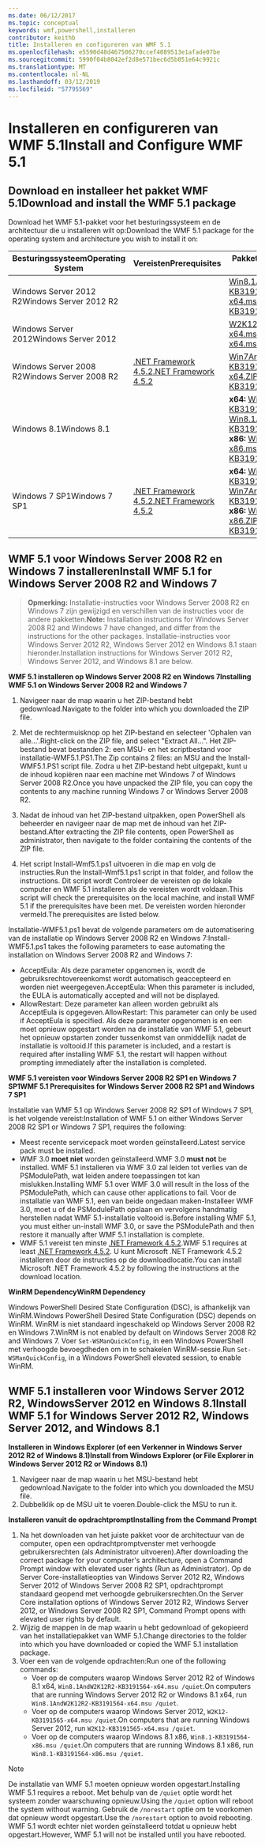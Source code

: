 ```yaml
---
ms.date: 06/12/2017
ms.topic: conceptual
keywords: wmf,powershell,installeren
contributor: keithb
title: Installeren en configureren van WMF 5.1
ms.openlocfilehash: e5590d48d467506270ccef4089513e1afade07be
ms.sourcegitcommit: 5990f04b8042ef2d8e571bec6d5b051e64c9921c
ms.translationtype: MT
ms.contentlocale: nl-NL
ms.lasthandoff: 03/12/2019
ms.locfileid: "57795569"
---
```

# <a name="install-and-configure-wmf-51"></a><span data-ttu-id="8a9ec-103">Installeren en configureren van WMF 5.1</span><span class="sxs-lookup"><span data-stu-id="8a9ec-103">Install and Configure WMF 5.1</span></span>

## <a name="download-and-install-the-wmf-51-package"></a><span data-ttu-id="8a9ec-104">Download en installeer het pakket WMF 5.1</span><span class="sxs-lookup"><span data-stu-id="8a9ec-104">Download and install the WMF 5.1 package</span></span>

<span data-ttu-id="8a9ec-105">Download het WMF 5.1-pakket voor het besturingssysteem en de architectuur die u installeren wilt op:</span><span class="sxs-lookup"><span data-stu-id="8a9ec-105">Download the WMF 5.1 package for the operating system and architecture you wish to install it on:</span></span>

| <span data-ttu-id="8a9ec-106">Besturingssysteem</span><span class="sxs-lookup"><span data-stu-id="8a9ec-106">Operating System</span></span>       | <span data-ttu-id="8a9ec-107">Vereisten</span><span class="sxs-lookup"><span data-stu-id="8a9ec-107">Prerequisites</span></span>           | <span data-ttu-id="8a9ec-108">Pakket-koppelingen</span><span class="sxs-lookup"><span data-stu-id="8a9ec-108">Package Links</span></span>                          |
|------------------------|-------------------------|----------------------------------------|
| <span data-ttu-id="8a9ec-109">Windows Server 2012 R2</span><span class="sxs-lookup"><span data-stu-id="8a9ec-109">Windows Server 2012 R2</span></span> |                         | <span data-ttu-id="8a9ec-110">[Win8.1AndW2K12R2-KB3191564-x64.msu][]</span><span class="sxs-lookup"><span data-stu-id="8a9ec-110">[Win8.1AndW2K12R2-KB3191564-x64.msu][]</span></span> |
| <span data-ttu-id="8a9ec-111">Windows Server 2012</span><span class="sxs-lookup"><span data-stu-id="8a9ec-111">Windows Server 2012</span></span>    |                         | <span data-ttu-id="8a9ec-112">[W2K12-KB3191565-x64.msu][]</span><span class="sxs-lookup"><span data-stu-id="8a9ec-112">[W2K12-KB3191565-x64.msu][]</span></span>            |
| <span data-ttu-id="8a9ec-113">Windows Server 2008 R2</span><span class="sxs-lookup"><span data-stu-id="8a9ec-113">Windows Server 2008 R2</span></span> | <span data-ttu-id="8a9ec-114">[.NET Framework 4.5.2][]</span><span class="sxs-lookup"><span data-stu-id="8a9ec-114">[.NET Framework 4.5.2][]</span></span>| <span data-ttu-id="8a9ec-115">[Win7AndW2K8R2-KB3191566-x64.ZIP][]</span><span class="sxs-lookup"><span data-stu-id="8a9ec-115">[Win7AndW2K8R2-KB3191566-x64.ZIP][]</span></span>    |
| <span data-ttu-id="8a9ec-116">Windows 8.1</span><span class="sxs-lookup"><span data-stu-id="8a9ec-116">Windows 8.1</span></span>            |                         | <span data-ttu-id="8a9ec-117">**x64:** [Win8.1AndW2K12R2-KB3191564-x64.msu][]</span><span class="sxs-lookup"><span data-stu-id="8a9ec-117">**x64:** [Win8.1AndW2K12R2-KB3191564-x64.msu][]</span></span></br><span data-ttu-id="8a9ec-118">**x86:** [Win8.1-KB3191564-x86.msu][]</span><span class="sxs-lookup"><span data-stu-id="8a9ec-118">**x86:** [Win8.1-KB3191564-x86.msu][]</span></span> |
| <span data-ttu-id="8a9ec-119">Windows 7 SP1</span><span class="sxs-lookup"><span data-stu-id="8a9ec-119">Windows 7 SP1</span></span>          | <span data-ttu-id="8a9ec-120">[.NET Framework 4.5.2][]</span><span class="sxs-lookup"><span data-stu-id="8a9ec-120">[.NET Framework 4.5.2][]</span></span>| <span data-ttu-id="8a9ec-121">**x64:** [Win7AndW2K8R2-KB3191566-x64.ZIP][]</span><span class="sxs-lookup"><span data-stu-id="8a9ec-121">**x64:** [Win7AndW2K8R2-KB3191566-x64.ZIP][]</span></span></br><span data-ttu-id="8a9ec-122">**x86:** [Win7-KB3191566-x86.ZIP][]</span><span class="sxs-lookup"><span data-stu-id="8a9ec-122">**x86:** [Win7-KB3191566-x86.ZIP][]</span></span> |

[.NET Framework 4.5.2]: https://www.microsoft.com/download/details.aspx?id=42642
[W2K12-KB3191565-x64.msu]: https://go.microsoft.com/fwlink/?linkid=839513
[Win7-KB3191566-x86.ZIP]: https://go.microsoft.com/fwlink/?linkid=839522
[Win7AndW2K8R2-KB3191566-x64.ZIP]: https://go.microsoft.com/fwlink/?linkid=839523
[Win8.1-KB3191564-x86.msu]: https://go.microsoft.com/fwlink/?linkid=839521
[Win8.1AndW2K12R2-KB3191564-x64.msu]: https://go.microsoft.com/fwlink/?linkid=839516

## <a name="install-wmf-51-for-windows-server-2008-r2-and-windows-7"></a><span data-ttu-id="8a9ec-129">WMF 5.1 voor Windows Server 2008 R2 en Windows 7 installeren</span><span class="sxs-lookup"><span data-stu-id="8a9ec-129">Install WMF 5.1 for Windows Server 2008 R2 and Windows 7</span></span>

> <span data-ttu-id="8a9ec-130">**Opmerking:** Installatie-instructies voor Windows Server 2008 R2 en Windows 7 zijn gewijzigd en verschillen van de instructies voor de andere pakketten.</span><span class="sxs-lookup"><span data-stu-id="8a9ec-130">**Note:** Installation instructions for Windows Server 2008 R2 and Windows 7 have changed, and differ from the instructions for the other packages.</span></span> <span data-ttu-id="8a9ec-131">Installatie-instructies voor Windows Server 2012 R2, Windows Server 2012 en Windows 8.1 staan hieronder.</span><span class="sxs-lookup"><span data-stu-id="8a9ec-131">Installation instructions for Windows Server 2012 R2, Windows Server 2012, and Windows 8.1 are below.</span></span>

<span data-ttu-id="8a9ec-132">**WMF 5.1 installeren op Windows Server 2008 R2 en Windows 7**</span><span class="sxs-lookup"><span data-stu-id="8a9ec-132">**Installing WMF 5.1 on Windows Server 2008 R2 and Windows 7**</span></span>

1. <span data-ttu-id="8a9ec-133">Navigeer naar de map waarin u het ZIP-bestand hebt gedownload.</span><span class="sxs-lookup"><span data-stu-id="8a9ec-133">Navigate to the folder into which you downloaded the ZIP file.</span></span>

2. <span data-ttu-id="8a9ec-134">Met de rechtermuisknop op het ZIP-bestand en selecteer 'Ophalen van alle...'.</span><span class="sxs-lookup"><span data-stu-id="8a9ec-134">Right-click on the ZIP file, and select "Extract All...".</span></span> <span data-ttu-id="8a9ec-135">Het ZIP-bestand bevat bestanden 2: een MSU- en het scriptbestand voor installatie-WMF5.1.PS1.</span><span class="sxs-lookup"><span data-stu-id="8a9ec-135">The Zip contains 2 files: an MSU and the Install-WMF5.1.PS1 script file.</span></span>
<span data-ttu-id="8a9ec-136">Zodra u het ZIP-bestand hebt uitgepakt, kunt u de inhoud kopiëren naar een machine met Windows 7 of Windows Server 2008 R2.</span><span class="sxs-lookup"><span data-stu-id="8a9ec-136">Once you have unpacked the ZIP file, you can copy the contents to any machine running Windows 7 or Windows Server 2008 R2.</span></span>

3. <span data-ttu-id="8a9ec-137">Nadat de inhoud van het ZIP-bestand uitpakken, open PowerShell als beheerder en navigeer naar de map met de inhoud van het ZIP-bestand.</span><span class="sxs-lookup"><span data-stu-id="8a9ec-137">After extracting the ZIP file contents, open PowerShell as administrator, then navigate to the folder containing the contents of the ZIP file.</span></span>

4. <span data-ttu-id="8a9ec-138">Het script Install-Wmf5.1.ps1 uitvoeren in die map en volg de instructies.</span><span class="sxs-lookup"><span data-stu-id="8a9ec-138">Run the Install-Wmf5.1.ps1 script in that folder, and follow the instructions.</span></span> <span data-ttu-id="8a9ec-139">Dit script wordt Controleer de vereisten op de lokale computer en WMF 5.1 installeren als de vereisten wordt voldaan.</span><span class="sxs-lookup"><span data-stu-id="8a9ec-139">This script will check the prerequisites on the local machine, and install WMF 5.1 if the prerequisites have been met.</span></span> <span data-ttu-id="8a9ec-140">De vereisten worden hieronder vermeld.</span><span class="sxs-lookup"><span data-stu-id="8a9ec-140">The prerequisites are listed below.</span></span>

<span data-ttu-id="8a9ec-141">Installatie-WMF5.1.ps1 bevat de volgende parameters om de automatisering van de installatie op Windows Server 2008 R2 en Windows 7:</span><span class="sxs-lookup"><span data-stu-id="8a9ec-141">Install-WMF5.1.ps1 takes the following parameters to ease automating the installation on Windows Server 2008 R2 and Windows 7:</span></span>

- <span data-ttu-id="8a9ec-142">AcceptEula: Als deze parameter opgenomen is, wordt de gebruiksrechtovereenkomst wordt automatisch geaccepteerd en worden niet weergegeven.</span><span class="sxs-lookup"><span data-stu-id="8a9ec-142">AcceptEula: When this parameter is included, the EULA is automatically accepted and will not be displayed.</span></span>
- <span data-ttu-id="8a9ec-143">AllowRestart: Deze parameter kan alleen worden gebruikt als AcceptEula is opgegeven.</span><span class="sxs-lookup"><span data-stu-id="8a9ec-143">AllowRestart: This parameter can only be used if AcceptEula is specified.</span></span> <span data-ttu-id="8a9ec-144">Als deze parameter opgenomen is en een moet opnieuw opgestart worden na de installatie van WMF 5.1, gebeurt het opnieuw opstarten zonder tussenkomst van onmiddellijk nadat de installatie is voltooid.</span><span class="sxs-lookup"><span data-stu-id="8a9ec-144">If this parameter is included, and a restart is required after installing WMF 5.1, the restart will happen without prompting immediately after the installation is completed.</span></span>

<span data-ttu-id="8a9ec-145">**WMF 5.1 vereisten voor Windows Server 2008 R2 SP1 en Windows 7 SP1**</span><span class="sxs-lookup"><span data-stu-id="8a9ec-145">**WMF 5.1 Prerequisites for Windows Server 2008 R2 SP1 and Windows 7 SP1**</span></span>

<span data-ttu-id="8a9ec-146">Installatie van WMF 5.1 op Windows Server 2008 R2 SP1 of Windows 7 SP1, is het volgende vereist:</span><span class="sxs-lookup"><span data-stu-id="8a9ec-146">Installation of WMF 5.1 on either Windows Server 2008 R2 SP1 or Windows 7 SP1, requires the following:</span></span>
- <span data-ttu-id="8a9ec-147">Meest recente servicepack moet worden geïnstalleerd.</span><span class="sxs-lookup"><span data-stu-id="8a9ec-147">Latest service pack must be installed.</span></span>
- <span data-ttu-id="8a9ec-148">WMF 3.0 **moet niet** worden geïnstalleerd.</span><span class="sxs-lookup"><span data-stu-id="8a9ec-148">WMF 3.0 **must not** be installed.</span></span> <span data-ttu-id="8a9ec-149">WMF 5.1 installeren via WMF 3.0 zal leiden tot verlies van de PSModulePath, wat leiden andere toepassingen tot kan mislukken.</span><span class="sxs-lookup"><span data-stu-id="8a9ec-149">Installing WMF 5.1 over WMF 3.0 will result in the loss of the PSModulePath, which can cause other applications to fail.</span></span> <span data-ttu-id="8a9ec-150">Voor de installatie van WMF 5.1, een van beide ongedaan maken-Installeer WMF 3.0, moet u of de PSModulePath opslaan en vervolgens handmatig herstellen nadat WMF 5.1-installatie voltooid is.</span><span class="sxs-lookup"><span data-stu-id="8a9ec-150">Before installing WMF 5.1, you must either un-install WMF 3.0, or save the PSModulePath and then restore it manually after WMF 5.1 installation is complete.</span></span>
- <span data-ttu-id="8a9ec-151">WMF 5.1 vereist ten minste [.NET Framework 4.5.2](https://www.microsoft.com/en-ca/download/details.aspx?id=42642).</span><span class="sxs-lookup"><span data-stu-id="8a9ec-151">WMF 5.1 requires at least [.NET Framework 4.5.2](https://www.microsoft.com/en-ca/download/details.aspx?id=42642).</span></span>
<span data-ttu-id="8a9ec-152">U kunt Microsoft .NET Framework 4.5.2 installeren door de instructies op de downloadlocatie.</span><span class="sxs-lookup"><span data-stu-id="8a9ec-152">You can install Microsoft .NET Framework 4.5.2 by following the instructions at the download location.</span></span>

<span data-ttu-id="8a9ec-153">**WinRM Dependency**</span><span class="sxs-lookup"><span data-stu-id="8a9ec-153">**WinRM Dependency**</span></span>

<span data-ttu-id="8a9ec-154">Windows PowerShell Desired State Configuration (DSC), is afhankelijk van WinRM.</span><span class="sxs-lookup"><span data-stu-id="8a9ec-154">Windows PowerShell Desired State Configuration (DSC) depends on WinRM.</span></span>
<span data-ttu-id="8a9ec-155">WinRM is niet standaard ingeschakeld op Windows Server 2008 R2 en Windows 7.</span><span class="sxs-lookup"><span data-stu-id="8a9ec-155">WinRM is not enabled by default on Windows Server 2008 R2 and Windows 7.</span></span>
<span data-ttu-id="8a9ec-156">Voer `Set-WSManQuickConfig`, in een Windows PowerShell met verhoogde bevoegdheden om in te schakelen WinRM-sessie.</span><span class="sxs-lookup"><span data-stu-id="8a9ec-156">Run `Set-WSManQuickConfig`, in a Windows PowerShell elevated session, to enable WinRM.</span></span>

## <a name="install-wmf-51-for-windows-server-2012-r2-windows-server-2012-and-windows-81"></a><span data-ttu-id="8a9ec-157">WMF 5.1 installeren voor Windows Server 2012 R2, WindowsServer 2012 en Windows 8.1</span><span class="sxs-lookup"><span data-stu-id="8a9ec-157">Install WMF 5.1 for Windows Server 2012 R2, Windows Server 2012, and Windows 8.1</span></span>

<span data-ttu-id="8a9ec-158">**Installeren in Windows Explorer (of een Verkenner in Windows Server 2012 R2 of Windows 8.1)**</span><span class="sxs-lookup"><span data-stu-id="8a9ec-158">**Install from Windows Explorer (or File Explorer in Windows Server 2012 R2 or Windows 8.1)**</span></span>

1. <span data-ttu-id="8a9ec-159">Navigeer naar de map waarin u het MSU-bestand hebt gedownload.</span><span class="sxs-lookup"><span data-stu-id="8a9ec-159">Navigate to the folder into which you downloaded the MSU file.</span></span>
2. <span data-ttu-id="8a9ec-160">Dubbelklik op de MSU uit te voeren.</span><span class="sxs-lookup"><span data-stu-id="8a9ec-160">Double-click the MSU to run it.</span></span>

<span data-ttu-id="8a9ec-161">**Installeren vanuit de opdrachtprompt**</span><span class="sxs-lookup"><span data-stu-id="8a9ec-161">**Installing from the Command Prompt**</span></span>

1. <span data-ttu-id="8a9ec-162">Na het downloaden van het juiste pakket voor de architectuur van de computer, open een opdrachtpromptvenster met verhoogde gebruikersrechten (als Administrator uitvoeren).</span><span class="sxs-lookup"><span data-stu-id="8a9ec-162">After downloading the correct package for your computer's architecture, open a Command Prompt window with elevated user rights (Run as Administrator).</span></span> <span data-ttu-id="8a9ec-163">Op de Server Core-installatieopties van Windows Server 2012 R2, Windows Server 2012 of Windows Server 2008 R2 SP1, opdrachtprompt standaard geopend met verhoogde gebruikersrechten.</span><span class="sxs-lookup"><span data-stu-id="8a9ec-163">On the Server Core installation options of Windows Server 2012 R2, Windows Server 2012, or Windows Server 2008 R2 SP1, Command Prompt opens with elevated user rights by default.</span></span>
2. <span data-ttu-id="8a9ec-164">Wijzig de mappen in de map waarin u hebt gedownload of gekopieerd van het installatiepakket van WMF 5.1.</span><span class="sxs-lookup"><span data-stu-id="8a9ec-164">Change directories to the folder into which you have downloaded or copied the WMF 5.1 installation package.</span></span>
3. <span data-ttu-id="8a9ec-165">Voer een van de volgende opdrachten:</span><span class="sxs-lookup"><span data-stu-id="8a9ec-165">Run one of the following commands:</span></span>
   - <span data-ttu-id="8a9ec-166">Voer op de computers waarop Windows Server 2012 R2 of Windows 8.1 x64, `Win8.1AndW2K12R2-KB3191564-x64.msu /quiet`.</span><span class="sxs-lookup"><span data-stu-id="8a9ec-166">On computers that are running Windows Server 2012 R2 or Windows 8.1 x64, run `Win8.1AndW2K12R2-KB3191564-x64.msu /quiet`.</span></span>
   - <span data-ttu-id="8a9ec-167">Voer op de computers waarop Windows Server 2012, `W2K12-KB3191565-x64.msu /quiet`.</span><span class="sxs-lookup"><span data-stu-id="8a9ec-167">On computers that are running Windows Server 2012, run `W2K12-KB3191565-x64.msu /quiet`.</span></span>
   - <span data-ttu-id="8a9ec-168">Voer op de computers waarop Windows 8.1 x86, `Win8.1-KB3191564-x86.msu /quiet`.</span><span class="sxs-lookup"><span data-stu-id="8a9ec-168">On computers that are running Windows 8.1 x86, run `Win8.1-KB3191564-x86.msu /quiet`.</span></span>

> [!NOTE]
> <span data-ttu-id="8a9ec-169">De installatie van WMF 5.1 moeten opnieuw worden opgestart.</span><span class="sxs-lookup"><span data-stu-id="8a9ec-169">Installing WMF 5.1 requires a reboot.</span></span> <span data-ttu-id="8a9ec-170">Met behulp van de `/quiet` optie wordt het systeem zonder waarschuwing opnieuw.</span><span class="sxs-lookup"><span data-stu-id="8a9ec-170">Using the `/quiet` option will reboot the system without warning.</span></span>
> <span data-ttu-id="8a9ec-171">Gebruik de `/norestart` optie om te voorkomen dat opnieuw wordt opgestart.</span><span class="sxs-lookup"><span data-stu-id="8a9ec-171">Use the `/norestart` option to avoid rebooting.</span></span> <span data-ttu-id="8a9ec-172">WMF 5.1 wordt echter niet worden geïnstalleerd totdat u opnieuw hebt opgestart.</span><span class="sxs-lookup"><span data-stu-id="8a9ec-172">However, WMF 5.1 will not be installed until you have rebooted.</span></span>
